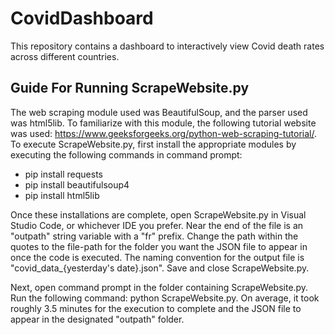 # CovidDashboard
This repository contains a dashboard to interactively view Covid death rates across different countries.

## Guide For Running ScrapeWebsite.py
The web scraping module used was BeautifulSoup, and the parser used was html5lib. To familiarize with this module, the following tutorial website was used: https://www.geeksforgeeks.org/python-web-scraping-tutorial/. To execute ScrapeWebsite.py, first install the appropriate modules by executing the following commands in command prompt:

  * pip install requests
  * pip install beautifulsoup4
  * pip install html5lib

Once these installations are complete, open ScrapeWebsite.py in Visual Studio Code, or whichever IDE you prefer. Near the end of the file is an "outpath" string variable with a "fr" prefix. Change the path within the quotes to the file-path for the folder you want the JSON file to appear in once the code is executed. The naming convention for the output file is "covid_data_{yesterday's date}.json". Save and close ScrapeWebsite.py.

Next, open command prompt in the folder containing ScrapeWebsite.py. Run the following command: python ScrapeWebsite.py. On average, it took roughly 3.5 minutes for the execution to complete and the JSON file to appear in the designated "outpath" folder.
